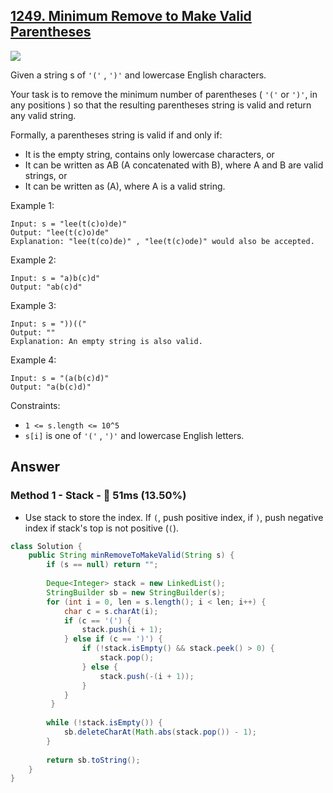 ## [1249. Minimum Remove to Make Valid Parentheses](https://leetcode.com/problems/minimum-remove-to-make-valid-parentheses/)

![](https://github.com/weltond/DataStructure/blob/master/medium.PNG)

Given a string s of `'('` , `')'` and lowercase English characters. 

Your task is to remove the minimum number of parentheses ( `'('` or `')'`, in any positions ) so that the resulting parentheses string is valid and return any valid string.

Formally, a parentheses string is valid if and only if:

- It is the empty string, contains only lowercase characters, or
- It can be written as AB (A concatenated with B), where A and B are valid strings, or
- It can be written as (A), where A is a valid string.
 

Example 1:

```
Input: s = "lee(t(c)o)de)"
Output: "lee(t(c)o)de"
Explanation: "lee(t(co)de)" , "lee(t(c)ode)" would also be accepted.
```

Example 2:

```
Input: s = "a)b(c)d"
Output: "ab(c)d"
```

Example 3:

```
Input: s = "))(("
Output: ""
Explanation: An empty string is also valid.
```

Example 4:

```
Input: s = "(a(b(c)d)"
Output: "a(b(c)d)"
```

Constraints:

- `1 <= s.length <= 10^5`
- `s[i]` is one of  `'('` , `')'` and lowercase English letters.
## Answer
### Method 1 - Stack - :turtle: 51ms (13.50%)

- Use stack to store the index. If `(`, push positive index, if `)`, push negative index if stack's top is not positive (`(`).

```java
class Solution {
    public String minRemoveToMakeValid(String s) {
        if (s == null) return "";
        
        Deque<Integer> stack = new LinkedList();
        StringBuilder sb = new StringBuilder(s);
        for (int i = 0, len = s.length(); i < len; i++) {
            char c = s.charAt(i);
            if (c == '(') {
                stack.push(i + 1);
            } else if (c == ')') {
                if (!stack.isEmpty() && stack.peek() > 0) {
                    stack.pop();
                } else {
                    stack.push(-(i + 1));
                }
            }
         }
        
        while (!stack.isEmpty()) {
            sb.deleteCharAt(Math.abs(stack.pop()) - 1);
        }    
        
        return sb.toString();
    }
}
```
